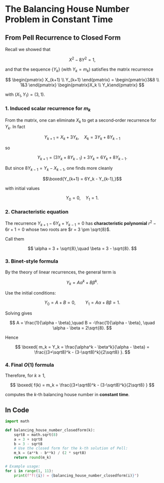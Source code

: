 # The Balancing House Number Problem in Constant Time

## From Pell Recurrence to Closed Form

Recall we showed that

$$X^2 - 8Y^2 = 1,$$

and that the sequence $\{Y_k\}$ (with $Y_k=m_k$) satisfies the matrix recurrence

$$
\begin{pmatrix}
X_{k+1} \\
Y_{k+1}
\end{pmatrix} = \begin{pmatrix}3&8 \\
1&3 \end{pmatrix} \begin{pmatrix}X_k \\
Y_k\end{pmatrix}
$$

with $(X_1,Y_1)=(3,1)$.


### 1. Induced scalar recurrence for $m_k$

From the matrix, one can eliminate $X_k$ to get a second‑order recurrence for $Y_k$.  In fact

$$
Y_{k+1} = X_k + 3Y_k,
\quad
X_k = 3Y_k + 8Y_{k-1}
$$

so

$$
Y_{k+1} = (3Y_k + 8Y_{k-1}) + 3Y_k = 6Y_k + 8Y_{k-1}.
$$

But since $8Y_{k-1} = Y_k - X_{k-1}$, one finds more cleanly

$$\boxed{Y_{k+1} = 6Y_k - Y_{k-1},}$$

with initial values

$$
Y_0 = 0,\quad Y_1 = 1.
$$


### 2. Characteristic equation

The recurrence $Y_{k+1} - 6Y_k + Y_{k-1} = 0$ has **characteristic polynomial** $r^2 - 6r + 1 = 0$ whose two roots are $r = 3 \pm \sqrt{8}$.

Call them 

$$
\alpha = 3 + \sqrt{8},\quad \beta = 3 - \sqrt{8}.
$$


### 3. Binet‑style formula

By the theory of linear recurrences, the general term is

$$
Y_k = A\alpha^k + B\beta^k.
$$

Use the initial conditions:

$$
Y_0 = A + B = 0,
\qquad
Y_1 = A\alpha + B\beta = 1.
$$

Solving gives

$$
A = \frac{1}{\alpha - \beta},\quad B = -\frac{1}{\alpha - \beta},
\quad
\alpha - \beta = 2\sqrt{8}.
$$

Hence

$$
\boxed{
m_k = Y_k
= \frac{\alpha^k - \beta^k}{\alpha - \beta}
= \frac{(3+\sqrt8)^k - (3-\sqrt8)^k}{2\sqrt8}
}.
$$


### 4. Final $O(1)$ formula

Therefore, for $k\ge1$,

$$
\boxed{
f(k) = m_k 
= \frac{(3+\sqrt8)^k - (3-\sqrt8)^k}{2\sqrt8}
}
$$

computes the $k$-th balancing house number in **constant time**.


## In Code

```py
import math

def balancing_house_number_closedform(k):
    sqrt8 = math.sqrt(8)
    a = 3 + sqrt8
    b = 3 - sqrt8
    # Use the closed form for the k-th solution of Pell:
    m_k = (a**k - b**k) / (2 * sqrt8)
    return round(m_k)

# Example usage:
for i in range(1, 11):
    print(f"f({i}) = {balancing_house_number_closedform(i)}")
```
